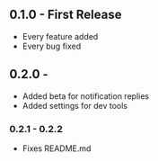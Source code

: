 ## 0.1.0 - First Release
* Every feature added
* Every bug fixed
## 0.2.0 -
* Added beta for notification replies
* Added settings for dev tools
### 0.2.1 - 0.2.2
* Fixes README.md
